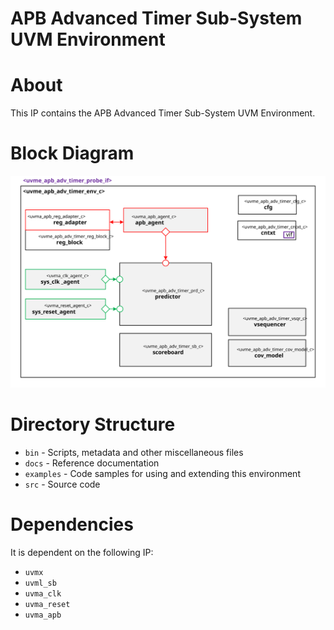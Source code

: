 # APB Advanced Timer Sub-System UVM Environment


# About
This IP contains the APB Advanced Timer Sub-System UVM Environment.

# Block Diagram
![alt text](./docs/env_block_diagram.svg "APB Advanced Timer Sub-System UVM Environment Block Diagram")

# Directory Structure
* `bin` - Scripts, metadata and other miscellaneous files
* `docs` - Reference documentation
* `examples` - Code samples for using and extending this environment
* `src` - Source code


# Dependencies
It is dependent on the following IP:

* `uvmx`
* `uvml_sb`
* `uvma_clk`
* `uvma_reset`
* `uvma_apb`
